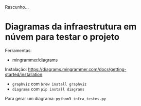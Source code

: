 Rascunho...

# Diagramas da infraestrutura em núvem para testar o projeto

Ferramentas:
* [mingrammer/diagrams](https://github.com/mingrammer/diagrams)

Instalação: https://diagrams.mingrammer.com/docs/getting-started/installation

* `graphviz` com `brew install graphviz`
* `diagrams` com `pip install diagrams`

Para gerar um diagrama: `python3 infra_testes.py`
